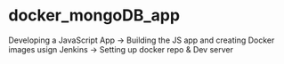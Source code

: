 # docker_mongoDB_app
Developing a JavaScript App →  Building the JS app and creating Docker images usign Jenkins  →  Setting up docker repo &amp; Dev server
